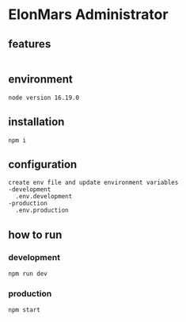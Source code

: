 # ElonMars Administrator

## features
```
```

## environment
```
node version 16.19.0
```

## installation
```
npm i
```

## configuration
```
create env file and update environment variables
-development
  .env.development
-production
  .env.production
```
## how to run

### development 

```
npm run dev
```

### production
```
npm start
```